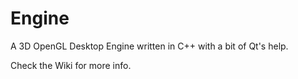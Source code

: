 Engine
======

A 3D OpenGL Desktop Engine written in C++ with a bit of Qt's help.

Check the Wiki for more info.